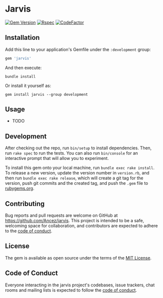 # Jarvis
[![Gem Version](https://badge.fury.io/rb/jarvis.svg)](https://badge.fury.io/rb/jarvis)
[![Rspec](https://github.com/Ancez/jarvis/actions/workflows/rspec.yml/badge.svg)](https://github.com/Ancez/jarvis/actions/workflows/rspec.yml)
[![CodeFactor](https://www.codefactor.io/repository/github/Ancez/jarvis/badge)](https://www.codefactor.io/repository/github/Ancez/jarvis)

## Installation

Add this line to your application's Gemfile under the `:development` group:

```ruby
gem 'jarvis'
```

And then execute:

    bundle install

Or install it yourself as:

    gem install jarvis --group development

## Usage
- TODO


## Development

After checking out the repo, run `bin/setup` to install dependencies. Then, run `rake spec` to run the tests. You can also run `bin/console` for an interactive prompt that will allow you to experiment.

To install this gem onto your local machine, run `bundle exec rake install`. To release a new version, update the version number in `version.rb`, and then run `bundle exec rake release`, which will create a git tag for the version, push git commits and the created tag, and push the `.gem` file to [rubygems.org](https://rubygems.org).

## Contributing

Bug reports and pull requests are welcome on GitHub at https://github.com/Ancez/jarvis. This project is intended to be a safe, welcoming space for collaboration, and contributors are expected to adhere to the [code of conduct](https://github.com/Ancez/jarvis/blob/master/CODE_OF_CONDUCT.md).

## License

The gem is available as open source under the terms of the [MIT License](https://opensource.org/licenses/MIT).

## Code of Conduct

Everyone interacting in the jarvis project's codebases, issue trackers, chat rooms and mailing lists is expected to follow the [code of conduct](https://github.com/Ancez/jarvis/blob/master/CODE_OF_CONDUCT.md).
